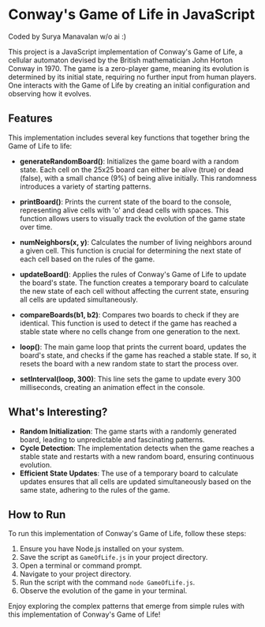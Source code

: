 # Conway's Game of Life in JavaScript

Coded by Surya Manavalan w/o ai :)

This project is a JavaScript implementation of Conway's Game of Life, a cellular automaton devised by the British mathematician John Horton Conway in 1970. The game is a zero-player game, meaning its evolution is determined by its initial state, requiring no further input from human players. One interacts with the Game of Life by creating an initial configuration and observing how it evolves.

## Features

This implementation includes several key functions that together bring the Game of Life to life:

- **generateRandomBoard()**: Initializes the game board with a random state. Each cell on the 25x25 board can either be alive (true) or dead (false), with a small chance (9%) of being alive initially. This randomness introduces a variety of starting patterns.

- **printBoard()**: Prints the current state of the board to the console, representing alive cells with 'o' and dead cells with spaces. This function allows users to visually track the evolution of the game state over time.

- **numNeighbors(x, y)**: Calculates the number of living neighbors around a given cell. This function is crucial for determining the next state of each cell based on the rules of the game.

- **updateBoard()**: Applies the rules of Conway's Game of Life to update the board's state. The function creates a temporary board to calculate the new state of each cell without affecting the current state, ensuring all cells are updated simultaneously.

- **compareBoards(b1, b2)**: Compares two boards to check if they are identical. This function is used to detect if the game has reached a stable state where no cells change from one generation to the next.

- **loop()**: The main game loop that prints the current board, updates the board's state, and checks if the game has reached a stable state. If so, it resets the board with a new random state to start the process over.

- **setInterval(loop, 300)**: This line sets the game to update every 300 milliseconds, creating an animation effect in the console.

## What's Interesting?

- **Random Initialization**: The game starts with a randomly generated board, leading to unpredictable and fascinating patterns.
- **Cycle Detection**: The implementation detects when the game reaches a stable state and restarts with a new random board, ensuring continuous evolution.
- **Efficient State Updates**: The use of a temporary board to calculate updates ensures that all cells are updated simultaneously based on the same state, adhering to the rules of the game.

## How to Run

To run this implementation of Conway's Game of Life, follow these steps:

1. Ensure you have Node.js installed on your system.
2. Save the script as `GameOfLife.js` in your project directory.
3. Open a terminal or command prompt.
4. Navigate to your project directory.
5. Run the script with the command `node GameOfLife.js`.
6. Observe the evolution of the game in your terminal.

Enjoy exploring the complex patterns that emerge from simple rules with this implementation of Conway's Game of Life!

